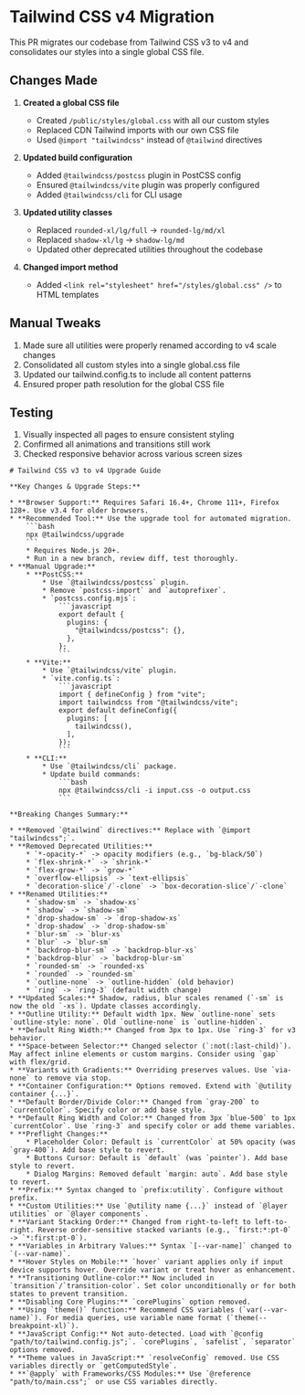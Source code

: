 # Tailwind CSS v4 Migration

This PR migrates our codebase from Tailwind CSS v3 to v4 and consolidates our styles into a single global CSS file.

## Changes Made

1. **Created a global CSS file**

   - Created `/public/styles/global.css` with all our custom styles
   - Replaced CDN Tailwind imports with our own CSS file
   - Used `@import "tailwindcss"` instead of `@tailwind` directives

2. **Updated build configuration**

   - Added `@tailwindcss/postcss` plugin in PostCSS config
   - Ensured `@tailwindcss/vite` plugin was properly configured
   - Added `@tailwindcss/cli` for CLI usage

3. **Updated utility classes**

   - Replaced `rounded-xl/lg/full` → `rounded-lg/md/xl`
   - Replaced `shadow-xl/lg` → `shadow-lg/md`
   - Updated other deprecated utilities throughout the codebase

4. **Changed import method**
   - Added `<link rel="stylesheet" href="/styles/global.css" />` to HTML templates

## Manual Tweaks

1. Made sure all utilities were properly renamed according to v4 scale changes
2. Consolidated all custom styles into a single global.css file
3. Updated our tailwind.config.ts to include all content patterns
4. Ensured proper path resolution for the global CSS file

## Testing

1. Visually inspected all pages to ensure consistent styling
2. Confirmed all animations and transitions still work
3. Checked responsive behavior across various screen sizes

````
# Tailwind CSS v3 to v4 Upgrade Guide

**Key Changes & Upgrade Steps:**

* **Browser Support:** Requires Safari 16.4+, Chrome 111+, Firefox 128+. Use v3.4 for older browsers.
* **Recommended Tool:** Use the upgrade tool for automated migration.
    ```bash
    npx @tailwindcss/upgrade
    ```
    * Requires Node.js 20+.
    * Run in a new branch, review diff, test thoroughly.
* **Manual Upgrade:**
    * **PostCSS:**
        * Use `@tailwindcss/postcss` plugin.
        * Remove `postcss-import` and `autoprefixer`.
        * `postcss.config.mjs`:
            ```javascript
            export default {
              plugins: {
                "@tailwindcss/postcss": {},
              },
            };
            ```
    * **Vite:**
        * Use `@tailwindcss/vite` plugin.
        * `vite.config.ts`:
            ```javascript
            import { defineConfig } from "vite";
            import tailwindcss from "@tailwindcss/vite";
            export default defineConfig({
              plugins: [
                tailwindcss(),
              ],
            });
            ```
    * **CLI:**
        * Use `@tailwindcss/cli` package.
        * Update build commands:
            ```bash
            npx @tailwindcss/cli -i input.css -o output.css
            ```

**Breaking Changes Summary:**

* **Removed `@tailwind` directives:** Replace with `@import "tailwindcss";`.
* **Removed Deprecated Utilities:**
    * `*-opacity-*` -> opacity modifiers (e.g., `bg-black/50`)
    * `flex-shrink-*` -> `shrink-*`
    * `flex-grow-*` -> `grow-*`
    * `overflow-ellipsis` -> `text-ellipsis`
    * `decoration-slice`/`-clone` -> `box-decoration-slice`/`-clone`
* **Renamed Utilities:**
    * `shadow-sm` -> `shadow-xs`
    * `shadow` -> `shadow-sm`
    * `drop-shadow-sm` -> `drop-shadow-xs`
    * `drop-shadow` -> `drop-shadow-sm`
    * `blur-sm` -> `blur-xs`
    * `blur` -> `blur-sm`
    * `backdrop-blur-sm` -> `backdrop-blur-xs`
    * `backdrop-blur` -> `backdrop-blur-sm`
    * `rounded-sm` -> `rounded-xs`
    * `rounded` -> `rounded-sm`
    * `outline-none` -> `outline-hidden` (old behavior)
    * `ring` -> `ring-3` (default width change)
* **Updated Scales:** Shadow, radius, blur scales renamed (`-sm` is now the old `-xs`). Update classes accordingly.
* **Outline Utility:** Default width 1px. New `outline-none` sets `outline-style: none`. Old `outline-none` is `outline-hidden`.
* **Default Ring Width:** Changed from 3px to 1px. Use `ring-3` for v3 behavior.
* **Space-between Selector:** Changed selector (`:not(:last-child)`). May affect inline elements or custom margins. Consider using `gap` with flex/grid.
* **Variants with Gradients:** Overriding preserves values. Use `via-none` to remove via stop.
* **Container Configuration:** Options removed. Extend with `@utility container {...}`.
* **Default Border/Divide Color:** Changed from `gray-200` to `currentColor`. Specify color or add base style.
* **Default Ring Width and Color:** Changed from 3px `blue-500` to 1px `currentColor`. Use `ring-3` and specify color or add theme variables.
* **Preflight Changes:**
    * Placeholder Color: Default is `currentColor` at 50% opacity (was `gray-400`). Add base style to revert.
    * Buttons Cursor: Default is `default` (was `pointer`). Add base style to revert.
    * Dialog Margins: Removed default `margin: auto`. Add base style to revert.
* **Prefix:** Syntax changed to `prefix:utility`. Configure without prefix.
* **Custom Utilities:** Use `@utility name {...}` instead of `@layer utilities` or `@layer components`.
* **Variant Stacking Order:** Changed from right-to-left to left-to-right. Reverse order-sensitive stacked variants (e.g., `first:*:pt-0` -> `*:first:pt-0`).
* **Variables in Arbitrary Values:** Syntax `[--var-name]` changed to `(--var-name)`.
* **Hover Styles on Mobile:** `hover` variant applies only if input device supports hover. Override variant or treat hover as enhancement.
* **Transitioning Outline-color:** Now included in `transition`/`transition-color`. Set color unconditionally or for both states to prevent transition.
* **Disabling Core Plugins:** `corePlugins` option removed.
* **Using `theme()` function:** Recommend CSS variables (`var(--var-name)`). For media queries, use variable name format (`theme(--breakpoint-xl)`).
* **JavaScript Config:** Not auto-detected. Load with `@config "path/to/tailwind.config.js";`. `corePlugins`, `safelist`, `separator` options removed.
* **Theme values in JavaScript:** `resolveConfig` removed. Use CSS variables directly or `getComputedStyle`.
* **`@apply` with Frameworks/CSS Modules:** Use `@reference "path/to/main.css";` or use CSS variables directly.
````
